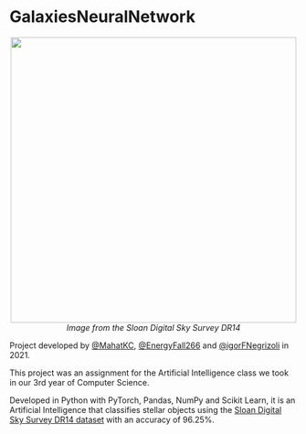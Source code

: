 # GalaxiesNeuralNetwork


<p align="center">
  <img src="https://upload.wikimedia.org/wikipedia/commons/thumb/2/29/NGC6972_-_SDSS_DR14.jpg/600px-NGC6972_-_SDSS_DR14.jpg" width="500"/><br>
  <span><i>Image from the Sloan Digital Sky Survey DR14</i></span>
</p>

Project developed by  [@MahatKC](https://www.github.com/MahatKC), [@EnergyFall266](https://github.com/EnergyFall266) and [@igorFNegrizoli](https://www.github.com/igorFNegrizoli) in 2021.

This project was an assignment for the Artificial Intelligence class we took in our 3rd year of Computer Science.

Developed in Python with PyTorch, Pandas, NumPy and Scikit Learn, it is an Artificial Intelligence that classifies stellar objects using the [Sloan Digital Sky Survey DR14 dataset](https://www.kaggle.com/datasets/lucidlenn/sloan-digital-sky-survey) with an accuracy of 96.25%.
